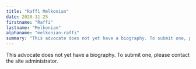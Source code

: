 ```yaml
---
title: "Raffi Melkonian"
date: 2020-11-25
firstname: "Raffi"
lastname: "Melkonian"
alphaname: "melkonian-raffi"
summary: "This advocate does not yet have a biography. To submit one, please contact the site administrator."
---
```

This advocate does not yet have a biography. To submit one, please contact the site administrator.

